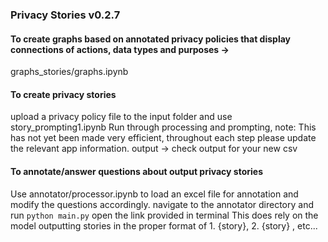 ### Privacy Stories v0.2.7



#### To create graphs based on annotated privacy policies that display connections of actions, data types and purposes -> 
graphs_stories/graphs.ipynb 


#### To create privacy stories 
upload a privacy policy file to the input folder and use story_prompting1.ipynb
Run through processing and prompting, note: This has not yet been made very efficient, throughout each step please update the relevant app information. 
output -> check output for your new csv 


#### To annotate/answer questions about output privacy stories
Use annotator/processor.ipynb to load an excel file for annotation and modify the questions accordingly. 
navigate to the annotator directory and run
```python main.py```
open the link provided in terminal 
This does rely on the model outputting stories in the proper format of 1. {story}, 2. {story} , etc...



